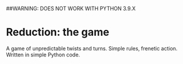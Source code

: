 ##WARNING: DOES NOT WORK WITH PYTHON 3.9.X
# Reduction: the game

 A game of unpredictable twists and turns. Simple rules, frenetic action. Written in simple Python code.
